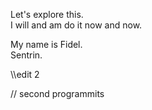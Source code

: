 Let's explore this. <br>
I will and am do it now and now.

My name is Fidel. <br>
Sentrin.



\\\\edit 2

// second programmits
